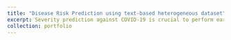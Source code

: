 ```yaml
---
title: "Disease Risk Prediction using text-based heterogeneous dataset"
excerpt: Severity prediction against COVID-19 is crucial to perform early screening, detection and stratification of patients with COVID- 19. In this study, I, as a principle investigator (PI), developed machine learning (ML) models that predict COVID-19 severity based on clinical and laboratory testing data from 300 COVID-19 patients and 120 healthy controls. The proposed ML model with the selected features showed accurate prediction of COVID-19 severity. It is expected that this results provide evidence for not only efficient data- driven decision support to clinicians in urgent COVID-19 diagnostic situations, but also early detection and stratification of COVID-19 severity. Further, this study would be expanded into integrative approaches based on heterogeneous dataset, including high-dimensional omics to figure out remarkable markers for COVID-19 severity. <br/><img src='/images/Research_Project2.png'>"
collection: portfolio
---
```



